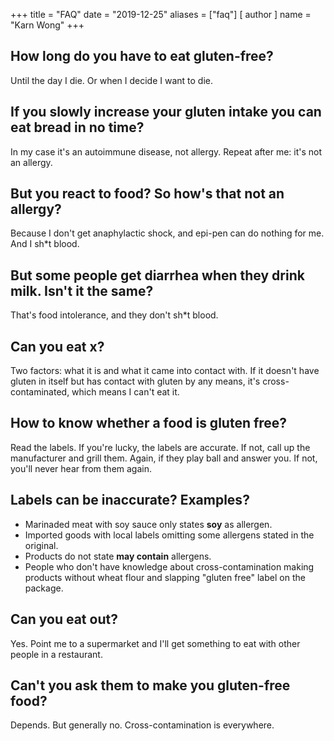 +++
title = "FAQ"
date = "2019-12-25"
aliases = ["faq"]
[ author ]
  name = "Karn Wong"
+++

## How long do you have to eat gluten-free?
Until the day I die. Or when I decide I want to die.

## If you slowly increase your gluten intake you can eat bread in no time?
In my case it's an autoimmune disease, not allergy. Repeat after me: it's not an allergy.

## But you react to food? So how's that not an allergy?
Because I don't get anaphylactic shock, and epi-pen can do nothing for me. And I sh*t blood.

## But some people get diarrhea when they drink milk. Isn't it the same?
That's food intolerance, and they don't sh*t blood.

## Can you eat x?
Two factors: what it is and what it came into contact with. If it doesn't have gluten in itself but has contact with gluten by any means, it's cross-contaminated, which means I can't eat it.

## How to know whether a food is gluten free?
Read the labels. If you're lucky, the labels are accurate. If not, call up the manufacturer and grill them. Again, if they play ball and answer you. If not, you'll never hear from them again.

## Labels can be inaccurate? Examples?
- Marinaded meat with soy sauce only states __soy__ as allergen.
- Imported goods with local labels omitting some allergens stated in the original.
- Products do not state __may contain__ allergens.
- People who don't have knowledge about cross-contamination making products without wheat flour and slapping "gluten free" label on the package.

## Can you eat out?
Yes. Point me to a supermarket and I'll get something to eat with other people in a restaurant.

## Can't you ask them to make you gluten-free food?
Depends. But generally no. Cross-contamination is everywhere.